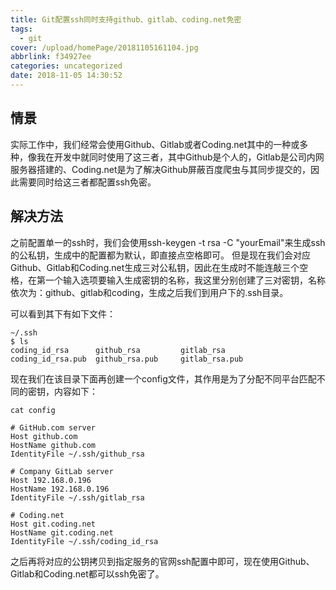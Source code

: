 ```yaml
---
title: Git配置ssh同时支持github、gitlab、coding.net免密
tags:
  - git
cover: /upload/homePage/20181105161104.jpg
abbrlink: f34927ee
categories: uncategorized
date: 2018-11-05 14:30:52
---
```

## 情景
实际工作中，我们经常会使用Github、Gitlab或者Coding.net其中的一种或多种，像我在开发中就同时使用了这三者，其中Github是个人的，Gitlab是公司内网服务器搭建的、Coding.net是为了解决Github屏蔽百度爬虫与其同步提交的，因此需要同时给这三者都配置ssh免密。

## 解决方法
之前配置单一的ssh时，我们会使用ssh-keygen -t rsa -C "yourEmail"来生成ssh的公私钥，生成中的配置都为默认，即直接点空格即可。
但是现在我们会对应Github、Gitlab和Coding.net生成三对公私钥，因此在生成时不能连敲三个空格，在第一个输入选项要输入生成密钥的名称，我这里分别创建了三对密钥，名称依次为：github、gitlab和coding，生成之后我们到用户下的.ssh目录。

可以看到其下有如下文件：

```
~/.ssh
$ ls
coding_id_rsa      github_rsa         gitlab_rsa
coding_id_rsa.pub  github_rsa.pub     gitlab_rsa.pub
```

现在我们在该目录下面再创建一个config文件，其作用是为了分配不同平台匹配不同的密钥，内容如下：

```
cat config

# GitHub.com server
Host github.com
HostName github.com
IdentityFile ~/.ssh/github_rsa

# Company GitLab server
Host 192.168.0.196
HostName 192.168.0.196
IdentityFile ~/.ssh/gitlab_rsa

# Coding.net
Host git.coding.net
HostName git.coding.net
IdentityFile ~/.ssh/coding_id_rsa
```

之后再将对应的公钥拷贝到指定服务的官网ssh配置中即可，现在使用Github、Gitlab和Coding.net都可以ssh免密了。